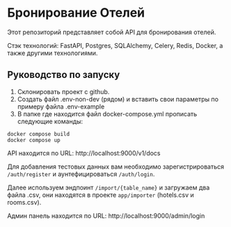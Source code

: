 # Бронирование Отелей

Этот репозиторий представляет собой API для бронирования отелей.

Стэк технологий: FastAPI, Postgres, SQLAlchemy, Celery, Redis, Docker, а также другими технологиями.

## Руководство по запуску

1. Склонировать проект с github.
2. Создать файл .env-non-dev (рядом) и вставить свои параметры по примеру файла .env-example
3. В папке где находится файл docker-compose.yml прописать следующие команды:
```
docker compose build
docker compose up
```
API находится по URL: http://localhost:9000/v1/docs

Для добавления тестовых данных вам необходимо зарегистрироваться
`/auth/register` и аунтефицироваться `/auth/login`.

Далее используем эндпоинт `/import/{table_name}` и загружаем два файла .csv,
они находятся в проекте `app/importer` (hotels.csv и rooms.csv).

Админ панель находится по URL: http://localhost:9000/admin/login